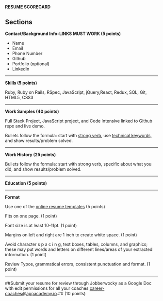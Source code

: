 

#### RESUME SCORECARD ####
## Sections ##
**Contact/Background Info-LINKS MUST WORK (5 points)**
* Name
* Email
* Phone Number
* Github
* Portfolio (optional)
* LinkedIn

--- 

**Skills (5 points)**

Ruby, Ruby on Rails, RSpec, JavaScript, jQuery,React, Redux, SQL, Git, HTML5, CSS3

---

**Work Samples (40 points)**

Full Stack Project, JavaScript project, and Code Intensive linked to Github repo and live demo.


Bullets follow the formula: start with [strong verb](https://github.com/appacademy/sf-job-search-curriculum/blob/master/application-materials/resume/resume-verbs.md), use [technical keywords](https://github.com/appacademy/sf-job-search-curriculum/blob/master/application-materials/resume/resume-keywords.md), and show results/problem solved.

---

**Work History (25 points)**

Bullets follow the formula:  start with strong verb, specific about what you did, and show results/problem solved.

---

**Education (5 points)**

---

**Format**

Use one of the [online resume templates](https://drive.google.com/drive/folders/186b8YXBheO45d4rSseYhxU4YyPzSricl) (5 points)

Fits on one page. (1 point)

Font size is at least 10-11pt. (1 point) 

Margins on left and right are 1 inch to create white space. (1 point)

Avoid character s p a c i n g, text boxes, tables, columns, and graphics; these may put words and letters on different lines/areas of your extracted information. (1 point)

Review Typos, grammatical errors, consistent punctuation and format. (1 point)

---

##Submit your resume for review through Jobberwocky as a Google Doc with edit permissions for all your coaches [career-coaches@appacademy.io](career-coaches@appacademy.io).## (10 points)
